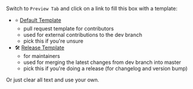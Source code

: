 

Switch to `Preview Tab` and click on a link to fill this box with a template:

* ⭐ [Default Template](?quick_pull=1&expand=1&template=default_template.md)
    * pull request template for contributors
    * used for external contributions to the dev branch
    * pick this if you're unsure
* 🛠️ [Release Template](?quick_pull=1&expand=1&template=pull_request_template.md)
    * for maintainers
    * used for merging the latest changes from dev branch into master
    * pick this if you're doing a release (for changelog and version bump)

Or just clear all text and use your own.